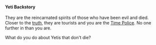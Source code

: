 #### Yeti Backstory

They are the reincarnated spirits of those who have been evil and died. Closer to the [truth](/e/missing_prophet.md), they are tourists and you are the [Time Police](/f/natural_college.md). No one further in than you are.

What do you do about Yetis that don't die?

